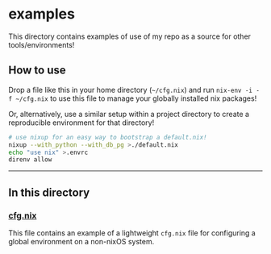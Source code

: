 # examples

This directory contains examples of use of my repo as a source for other tools/environments!

## How to use

Drop a file like this in your home directory (`~/cfg.nix`) and run `nix-env -i -f ~/cfg.nix` to use this file to manage your globally installed nix packages!

Or, alternatively, use a similar setup within a project directory to create a reproducible environment for that directory!

```bash
# use nixup for an easy way to bootstrap a default.nix!
nixup --with_python --with_db_pg >./default.nix
echo "use nix" >.envrc
direnv allow
```

---

## In this directory

### [cfg.nix](./cfg.nix)

This file contains an example of a lightweight `cfg.nix` file for configuring a global environment on a non-nixOS system.

